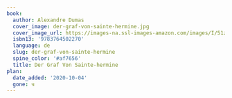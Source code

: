 ```yaml
---
book:
  author: Alexandre Dumas
  cover_image: der-graf-von-sainte-hermine.jpg
  cover_image_url: https://images-na.ssl-images-amazon.com/images/I/51zVvfd7DHL._SX327_BO1,204,203,200_.jpg
  isbn13: '9783764502270'
  language: de
  slug: der-graf-von-sainte-hermine
  spine_color: '#af7656'
  title: Der Graf Von Sainte-hermine
plan:
  date_added: '2020-10-04'
  gone: ч
---
```

